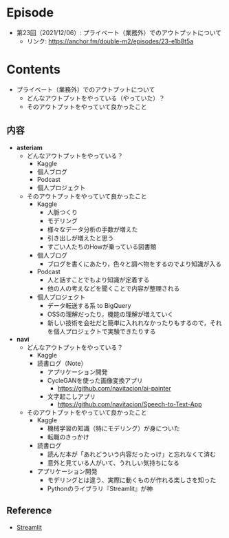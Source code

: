 # Episode
- 第23回（2021/12/06）: プライベート（業務外）でのアウトプットについて
  - リンク: https://anchor.fm/double-m2/episodes/23-e1b8t5a

# Contents
- プライベート（業務外）でのアウトプットについて
  - どんなアウトプットをやっている（やっていた）？
  - そのアウトプットをやっていて良かったこと

## 内容
- **asteriam**
  - どんなアウトプットをやっている？
    - Kaggle
    - 個人ブログ
    - Podcast
    - 個人プロジェクト
  - そのアウトプットをやっていて良かったこと
    - Kaggle
      - 人脈つくり
      - モデリング
      - 様々なデータ分析の手数が増えた
      - 引き出しが増えたと思う
      - すごい人たちのHowが乗っている図書館
    - 個人ブログ
      - ブログを書くにあたり，色々と調べ物をするのでより知識が入る
    - Podcast
      - 人と話すことでもより知識が定着する
      - 他の人の考えなどを聞くことで内容が整理される
    - 個人プロジェクト
      - データ転送する系 to BigQuery
      - OSSの理解だったり，機能の理解が増えていく
      - 新しい技術を会社だと簡単に入れれなかったりもするので，それを個人プロジェクトで実験できたりする
- **navi**
  - どんなアウトプットをやっている？
    - Kaggle
    - 読書ログ（Note）
      - アプリケーション開発
      - CycleGANを使った画像変換アプリ
        - https://github.com/navitacion/ai-painter
      - 文字起こしアプリ
        - https://github.com/navitacion/Speech-to-Text-App
  - そのアウトプットをやっていて良かったこと
    - Kaggle
      - 機械学習の知識（特にモデリング）が身についた
      - 転職のきっかけ
    - 読書ログ
      - 読んだ本が「あれどういう内容だったっけ」と忘れなくて済む
      - 意外と見ている人がいて、うれしい気持ちになる
    - アプリケーション開発
      - モデリングとは違う、実際に動くものが作れる楽しさを知った
      - Pythonのライブラリ『Streamlit』が神

## Reference
- [Streamlit](https://streamlit.io/)
